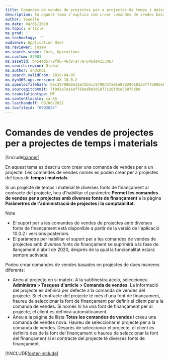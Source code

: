 ```yaml
---
title: Comandes de vendes de projectes per a projectes de temps i materials
description: En aquest tema s'explica com crear comandes de vendes basades en projectes per a projectes de temps i materials.
author: Yowelle
ms.date: 04/05/2019
ms.topic: article
ms.prod: ''
ms.technology: ''
audience: Application User
ms.reviewer: josaw
ms.search.scope: Core, Operations
ms.custom: 87983
ms.assetid: b454ad57-2fd6-46c9-a77e-646de4153067
ms.search.region: Global
ms.author: andchoi
ms.search.validFrom: 2019-04-05
ms.dyn365.ops.version: AX 10.0.2
ms.openlocfilehash: bec39790b0a41e72b4cc9798d37a01e87029e18335f77d895680aafbb74fac3b
ms.sourcegitcommit: 7f8d1e7a16af769adb43d1877c28fdce53975db8
ms.translationtype: MT
ms.contentlocale: ca-ES
ms.lasthandoff: 08/06/2021
ms.locfileid: "6992824"
---
```

# <a name="project-sales-orders-for-time-and-material-projects"></a>Comandes de vendes de projectes per a projectes de temps i materials

[!include[banner](../includes/banner.md)]

En aquest tema es descriu com crear una comanda de vendes per a un projecte. Les comandes de vendes només es poden crear per a projectes del tipus de **temps i materials**.

Si un projecte de temps i material té diverses fonts de finançament al contracte del projecte, heu d'habilitar el paràmetre **Permet les comandes de vendes per a projectes amb diverses fonts de finançament** a la pàgina **Paràmetres de l'administració de projectes i la comptabilitat**. 

> [!NOTE]
> - El suport per a les comandes de vendes de projectes amb diverses fonts de finançament està disponible a partir de la versió de l'aplicació 10.0.2 i versions posteriors.
> - El paràmetre per habilitar el suport per a les comandes de vendes de projectes amb diverses fonts de finançament se suprimirà a la fase de llançament d'abril de 2020, després de la qual la funcionalitat estarà sempre activada.

Podeu crear comandes de vendes basades en projectes de dues maneres diferents:

- Aneu al projecte en si mateix. A la subfinestra acció, seleccioneu **Administra > Tasques d'article > Comanda de vendes**. La informació del projecte es definirà per defecte a la comanda de vendes del projecte. Si el contracte del projecte té més d'una font de finançament, haureu de seleccionar la font de finançament per definir el client per a la comanda de vendes. Si només hi ha una font de finançament per al projecte, el client es definirà automàticament.
- Aneu a la pàgina de llista **Totes les comandes de vendes** i creeu una comanda de vendes nova. Haureu de seleccionar el projecte per a la comanda de vendes. Després de seleccionar el projecte, el client es definirà des de la font del finançament o haureu de seleccionar la font del finançament si el contracte del projecte té diverses fonts de finançament.



[!INCLUDE[footer-include](../includes/footer-banner.md)]